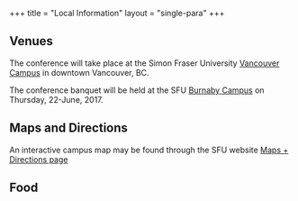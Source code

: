 +++
title = "Local Information"
layout = "single-para"
+++

## Venues
The conference will take place at the Simon Fraser University [Vancouver Campus](https://www.sfu.ca/campuses/vancouver.html) in downtown Vancouver, BC. 

The conference banquet will be held at the SFU [Burnaby Campus](https://www.sfu.ca/campuses/burnaby.html) on Thursday, 22-June, 2017.

## Maps and Directions
An interactive campus map may be found through the SFU website [Maps + Directions page](https://www.sfu.ca/campuses/maps-and-directions/burnaby-map.html)

## Food